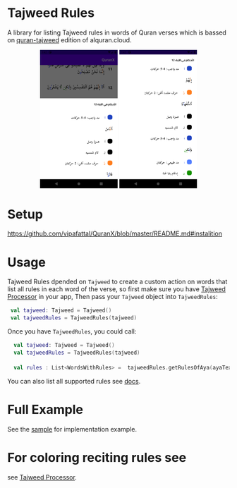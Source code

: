 # Tajweed Rules
A library for listing Tajweed rules in words of Quran verses which is bassed on [quran-tajweed](http://api.alquran.cloud/v1/quran/quran-tajweed) edition of alquran.cloud.

<p align="center">
<img src="https://github.com/vipafattal/QuranX/blob/master/images/tajweedrules1.png" width=35% />
<img src="https://github.com/vipafattal/QuranX/blob/master/images/tajweedrules2.png" width=35% >
</p>


# Setup
https://github.com/vipafattal/QuranX/blob/master/README.md#instalition

# Usage

Tajweed Rules dpended on `Tajweed` to create a custom action on words that list all rules in each word of the verse, so first make sure you have [Tajweed Processor](https://github.com/vipafattal/QuranX/tree/master/tajweedparser) in your app, Then pass your `Tajweed` object into `TajweedRules`:  

```kotlin
 val tajweed: Tajweed = Tajweed()
 val tajweedRules = TajweedRules(tajweed)
```
Once you have `TajweedRules`, you could call:

``` Kotlin
  val tajweed: Tajweed = Tajweed()
  val tajweedRules = TajweedRules(tajweed)
  
  val rules : List<WordsWithRules> =  tajweedRules.getRulesOfAya(ayaText)
 ```

You can also list all supported rules see [docs](https://vipafattal.github.io/QuranX/tajweedrules/com.abedfattal.quranx.tajweedrules/-tajweed-rules/index.html).

# Full Example
See the [sample](https://github.com/vipafattal/QuranX/tree/master/sample/src/main/java/com/abedfattal/quranx/sample/tajweedrules) for implementation example.


# For coloring reciting rules see
see [Tajweed Processor](https://github.com/vipafattal/QuranX/tree/master/tajweedprocessor).
